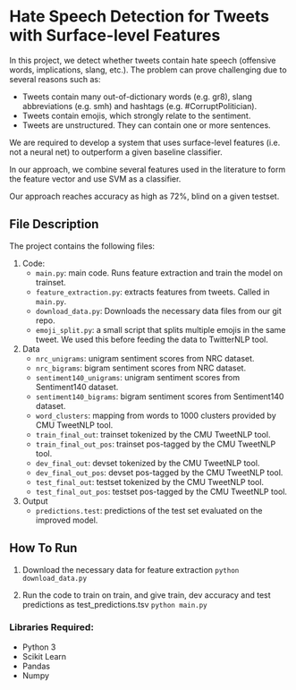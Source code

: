 
# Hate Speech Detection for Tweets with Surface-level Features

In this project, we detect whether tweets contain hate speech (offensive words, implications, slang, etc.). The problem can prove challenging due to several reasons such as:

  - Tweets contain many out-of-dictionary words (e.g. gr8), slang abbreviations (e.g. smh) and hashtags (e.g. #CorruptPolitician).
  - Tweets contain emojis, which strongly relate to the sentiment. 
  - Tweets are unstructured. They can contain one or more sentences.

We are required to develop a system that uses surface-level features (i.e. not a neural net) to outperform a given baseline classifier.

In our approach, we combine several features used in the literature to form the feature vector and use SVM as a classifier. 

Our approach reaches accuracy as high as 72%, blind on a given testset.



## File Description

The project contains the following files:

   1. Code:
       - `main.py`: main code. Runs feature extraction and train the model on trainset.
       - `feature_extraction.py`: extracts features from tweets. Called in `main.py`.
       - `download_data.py`: Downloads the necessary data files from our git repo.
       - `emoji_split.py`: a small script that splits multiple emojis in the same tweet. We used this before feeding the data to TwitterNLP tool.
2. Data
    - `nrc_unigrams`: unigram sentiment scores from NRC dataset.
    - `nrc_bigrams`: bigram sentiment scores from NRC dataset.
    - `sentiment140_unigrams`: unigram sentiment scores from Sentiment140 dataset.
    - `sentiment140_bigrams`: bigram sentiment scores from Sentiment140 dataset.
    - `word_clusters`: mapping from words to 1000 clusters provided by CMU TweetNLP tool.
    - `train_final_out`: trainset tokenized by the CMU TweetNLP tool.
    - `train_final_out_pos`: trainset pos-tagged by the CMU TweetNLP tool.
    - `dev_final_out`: devset tokenized by the CMU TweetNLP tool.
    - `dev_final_out_pos`: devset pos-tagged by the CMU TweetNLP tool.
    - `test_final_out`: testset tokenized by the CMU TweetNLP tool.
    - `test_final_out_pos`: testset pos-tagged by the CMU TweetNLP tool.
3. Output
    - `predictions.test`: predictions of the test set evaluated on the improved model.

## How To Run

1. Download the necessary data for feature extraction
    `python download_data.py`

2. Run the code to train on train, and give train, dev accuracy and test predictions as test_predictions.tsv
    `python main.py`

### Libraries Required:

- Python 3
- Scikit Learn
- Pandas
- Numpy
    


